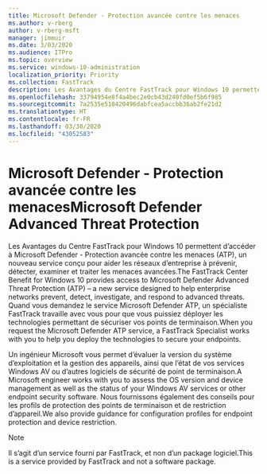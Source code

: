 ```yaml
---
title: Microsoft Defender - Protection avancée contre les menaces
ms.author: v-rberg
author: v-rberg-msft
manager: jimmuir
ms.date: 3/03/2020
ms.audience: ITPro
ms.topic: overview
ms.service: windows-10-administration
localization_priority: Priority
ms.collection: FastTrack
description: Les Avantages du Centre FastTrack pour Windows 10 permettent d’accéder à Microsoft Defender - Protection avancée contre les menaces (ATP), un nouveau service conçu pour aider les réseaux d’entreprise à prévenir, détecter, examiner et traiter les menaces avancées.
ms.openlocfilehash: 33794954e8f4a4bec2e0cb43d240fd0ef5b6f985
ms.sourcegitcommit: 7a2535e510420496dabfcea5accbb36ab2fe21d2
ms.translationtype: HT
ms.contentlocale: fr-FR
ms.lasthandoff: 03/30/2020
ms.locfileid: "43052583"
---
```

# <a name="microsoft-defender-advanced-threat-protection"></a><span data-ttu-id="93446-103">Microsoft Defender - Protection avancée contre les menaces</span><span class="sxs-lookup"><span data-stu-id="93446-103">Microsoft Defender Advanced Threat Protection</span></span>

<span data-ttu-id="93446-104">Les Avantages du Centre FastTrack pour Windows 10 permettent d’accéder à Microsoft Defender - Protection avancée contre les menaces (ATP), un nouveau service conçu pour aider les réseaux d’entreprise à prévenir, détecter, examiner et traiter les menaces avancées.</span><span class="sxs-lookup"><span data-stu-id="93446-104">The FastTrack Center Benefit for Windows 10 provides access to Microsoft Defender Advanced Threat Protection (ATP) – a new service designed to help enterprise networks prevent, detect, investigate, and respond to advanced threats.</span></span> <span data-ttu-id="93446-105">Quand vous demandez le service Microsoft Defender ATP, un spécialiste FastTrack travaille avec vous pour que vous puissiez déployer les technologies permettant de sécuriser vos points de terminaison.</span><span class="sxs-lookup"><span data-stu-id="93446-105">When you request the Microsoft Defender ATP service, a FastTrack Specialist works with you to help you deploy the technologies to secure your endpoints.</span></span>

<span data-ttu-id="93446-106">Un ingénieur Microsoft vous permet d’évaluer la version du système d’exploitation et la gestion des appareils, ainsi que l’état de vos services Windows AV ou d’autres logiciels de sécurité de point de terminaison.</span><span class="sxs-lookup"><span data-stu-id="93446-106">A Microsoft engineer works with you to assess the OS version and device management as well as the status of your Windows AV services or other endpoint security software.</span></span> <span data-ttu-id="93446-107">Nous fournissons également des conseils pour les profils de protection des points de terminaison et de restriction d’appareil.</span><span class="sxs-lookup"><span data-stu-id="93446-107">We also provide guidance for configuration profiles for endpoint protection and device restriction.</span></span>  

> [!NOTE]
> <span data-ttu-id="93446-108">Il s’agit d’un service fourni par FastTrack, et non d’un package logiciel.</span><span class="sxs-lookup"><span data-stu-id="93446-108">This is a service provided by FastTrack and not a software package.</span></span> 

